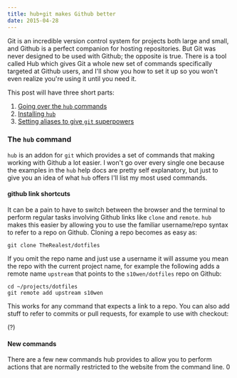 ```yaml
---
title: hub+git makes Github better
date: 2015-04-28
---
```

<p class="intro"><span class="dropcap">G</span>it is an incredible version control system for projects both large and small, and Github is a perfect companion for hosting repositories. But Git was never designed to be used with Github; the opposite is true. There is a tool called Hub which gives Git a whole new set of commands specifically targeted at Github users, and I'll show you how to set it up so you won't even realize you're using it until you need it.</p>

This post will have three short parts:

  1. [Going over the `hub` commands](#the-hub-command)
  2. [Installing `hub`](#)
  3. [Setting aliases to give `git` superpowers](#)

### The `hub` command
`hub` is an addon for `git` which provides a set of commands that making working with Github a lot easier. I won't go over every single one because the examples in the `hub` help docs are pretty self explanatory, but just to give you an idea of what `hub` offers I'll list my most used commands.

#### github link shortcuts

It can be a pain to have to switch between the browser and the terminal to perform regular tasks involving Github links like `clone` and `remote`. `hub` makes this easier by allowing you to use the familiar username/repo syntax to refer to a repo on Github. Cloning a repo becomes as easy as:

```
git clone TheRealest/dotfiles
```

If you omit the repo name and just use a username it will assume you mean the repo with the current project name, for example the following adds a remote name `upstream` that points to the `s10wen/dotfiles` repo on Github:

```
cd ~/projects/dotfiles
git remote add upstream s10wen
```

This works for any command that expects a link to a repo. You can also add stuff to refer to commits or pull requests, for example to use with checkout:

(?)

#### New commands

There are a few new commands hub provides to allow you to perform actions that are normally restricted to the website from the command line. 0



